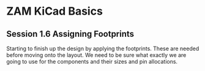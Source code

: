 # ZAM KiCad Basics

## Session 1.6 Assigning Footprints

Starting to finish  up the design by applying the footprints. These are needed before moving onto the layout. We need to be sure what exactly we are going to use for the components and their sizes and pin allocations.
